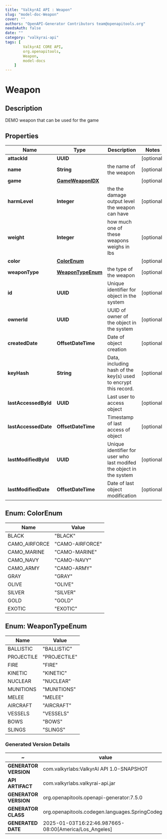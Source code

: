 ```yaml
---
title: "ValkyrAI API : Weapon"
slug: "model-doc-Weapon"
cover: ""
authors: "OpenAPI-Generator Contributors team@openapitools.org"
needsAuth: false
date: ""
category: "valkyrai-api"
tags: [
        ValkyrAI CORE API,
        org.openapitools,
        Weapon,
        model-docs
    ]
---
```


# Weapon


## Description
DEMO weapon that can be used for the game

## Properties

| Name | Type | Description | Notes |
|------------ | ------------- | ------------- | -------------|
|**attackId** | **UUID** |  |  [optional] |
|**name** | **String** | the name of the weapon |  [optional] |
|**game** | [**GameWeaponIDX**](GameWeaponIDX.md) |  |  [optional] |
|**harmLevel** | **Integer** | the the damage output level the weapon can have |  [optional] |
|**weight** | **Integer** | how much one of these weapons weighs in lbs |  [optional] |
|**color** | [**ColorEnum**](#ColorEnum) |  |  [optional] |
|**weaponType** | [**WeaponTypeEnum**](#WeaponTypeEnum) | the type of the weapon |  [optional] |
|**id** | **UUID** | Unique identifier for object in the system |  [optional] |
|**ownerId** | **UUID** | UUID of owner of the object in the system |  [optional] |
|**createdDate** | **OffsetDateTime** | Date of object creation |  [optional] |
|**keyHash** | **String** | Data, including hash of the key(s) used to encrypt this record. |  [optional] |
|**lastAccessedById** | **UUID** | Last user to access object |  [optional] |
|**lastAccessedDate** | **OffsetDateTime** | Timestamp of last access of object |  [optional] |
|**lastModifiedById** | **UUID** | Unique identifier for user who last modifed the object in the system |  [optional] |
|**lastModifiedDate** | **OffsetDateTime** | Date of last object modification |  [optional] |



## Enum: ColorEnum

| Name | Value |
|---- | -----|
| BLACK | &quot;BLACK&quot; |
| CAMO_AIRFORCE | &quot;CAMO-AIRFORCE&quot; |
| CAMO_MARINE | &quot;CAMO-MARINE&quot; |
| CAMO_NAVY | &quot;CAMO-NAVY&quot; |
| CAMO_ARMY | &quot;CAMO-ARMY&quot; |
| GRAY | &quot;GRAY&quot; |
| OLIVE | &quot;OLIVE&quot; |
| SILVER | &quot;SILVER&quot; |
| GOLD | &quot;GOLD&quot; |
| EXOTIC | &quot;EXOTIC&quot; |



## Enum: WeaponTypeEnum

| Name | Value |
|---- | -----|
| BALLISTIC | &quot;BALLISTiC&quot; |
| PROJECTILE | &quot;PROJECTILE&quot; |
| FIRE | &quot;FIRE&quot; |
| KINETIC | &quot;KINETIC&quot; |
| NUCLEAR | &quot;NUCLEAR&quot; |
| MUNITIONS | &quot;MUNITIONS&quot; |
| MELEE | &quot;MELEE&quot; |
| AIRCRAFT | &quot;AIRCRAFT&quot; |
| VESSELS | &quot;VESSELS&quot; |
| BOWS | &quot;BOWS&quot; |
| SLINGS | &quot;SLINGS&quot; |


### Generated Version Details

~ | value
------------- | -------------
**GENERATOR VERSION** | com.valkyrlabs:ValkyrAI API 1.0-SNAPSHOT
**API ARTIFACT** | com.valkyrlabs.valkyrai-api.jar
**GENERATOR VERSION** | org.openapitools.openapi-generator:7.5.0
**GENERATOR CLASS** | org.openapitools.codegen.languages.SpringCodegen
**GENERATED DATE** | 2025-01-03T16:22:46.987665-08:00[America/Los_Angeles]
